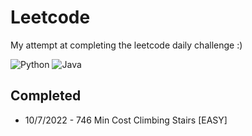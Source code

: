 # Leetcode

My attempt at completing the leetcode daily challenge :)

![Python](https://img.shields.io/badge/python-3670A0?style=for-the-badge&logo=python&logoColor=ffdd54)
![Java](https://img.shields.io/badge/java-%23ED8B00.svg?style=for-the-badge&logo=java&logoColor=white)

## Completed

- 10/7/2022 - 746 Min Cost Climbing Stairs [EASY]
